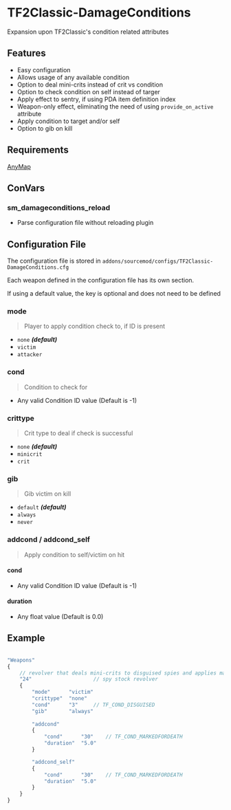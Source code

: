# TF2Classic-DamageConditions
Expansion upon TF2Classic's condition related attributes

## Features
- Easy configuration
- Allows usage of any available condition
- Option to deal mini-crits instead of crit vs condition
- Option to check condition on self instead of targer
- Apply effect to sentry, if using PDA item definition index
- Weapon-only effect, eliminating the need of using `provide_on_active` attribute
- Apply condition to target and/or self
- Option to gib on kill

## Requirements
[AnyMap](https://github.com/dysphie/sm-anymap)

## ConVars
### sm_damageconditions_reload
- Parse configuration file without reloading plugin

## Configuration File
The configuration file is stored in `addons/sourcemod/configs/TF2Classic-DamageConditions.cfg`

Each weapon defined in the configuration file has its own section.

If using a default value, the key is optional and does not need to be defined

### mode
> Player to apply condition check to, if ID is present
- `none`  **_(default)_** 
- `victim`
- `attacker`

### cond
> Condition to check for
- Any valid Condition ID value (Default is -1)

### crittype
> Crit type to deal if check is successful
- `none` **_(default)_** 
- `minicrit`
- `crit`

### gib
> Gib victim on kill
- `default` **_(default)_** 
- `always`
- `never`

### addcond / addcond_self
> Apply condition to self/victim on hit
#### cond
- Any valid Condition ID value (Default is -1)
#### duration
- Any float value (Default is 0.0)

## Example
```js

"Weapons"
{
	// revolver that deals mini-crits to disguised spies and applies marked-for-death to yourself
	"24"					// spy stock revolver
	{
		"mode"		"victim"
		"crittype"	"none"
		"cond"		"3"		// TF_COND_DISGUISED
		"gib"		"always"
		
		"addcond"
		{
			"cond"		"30"	// TF_COND_MARKEDFORDEATH
			"duration"	"5.0"
		}

		"addcond_self"
		{
			"cond"		"30" 	// TF_COND_MARKEDFORDEATH
			"duration"	"5.0"
		}
	}
}
```

